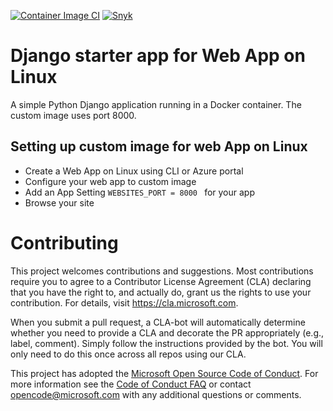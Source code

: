 [![Container Image CI](https://github.com/LucasGonichonIPSSI/docker-django-webapp-linux/actions/workflows/anchor.yml/badge.svg?branch=master)](https://github.com/LucasGonichonIPSSI/docker-django-webapp-linux/actions/workflows/anchor.yml)
[![Snyk](https://github.com/LucasGonichonIPSSI/docker-django-webapp-linux/actions/workflows/snyk.yml/badge.svg?branch=master)](https://github.com/LucasGonichonIPSSI/docker-django-webapp-linux/actions/workflows/snyk.yml)
# Django starter app for Web App on Linux

A simple Python Django application running in a Docker container. The custom image uses port 8000. 

## Setting up custom image for web App on Linux 
- Create a Web App on Linux using CLI or Azure portal
- Configure your web app to custom image 
- Add an App Setting ```WEBSITES_PORT = 8000 ``` for your app 
- Browse your site 
 
# Contributing

This project welcomes contributions and suggestions.  Most contributions require you to agree to a
Contributor License Agreement (CLA) declaring that you have the right to, and actually do, grant us
the rights to use your contribution. For details, visit https://cla.microsoft.com.

When you submit a pull request, a CLA-bot will automatically determine whether you need to provide
a CLA and decorate the PR appropriately (e.g., label, comment). Simply follow the instructions
provided by the bot. You will only need to do this once across all repos using our CLA.

This project has adopted the [Microsoft Open Source Code of Conduct](https://opensource.microsoft.com/codeofconduct/).
For more information see the [Code of Conduct FAQ](https://opensource.microsoft.com/codeofconduct/faq/) or
contact [opencode@microsoft.com](mailto:opencode@microsoft.com) with any additional questions or comments.
